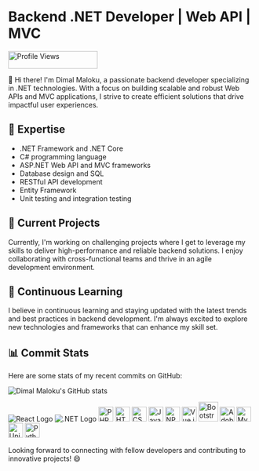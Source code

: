 # Backend .NET Developer | Web API | MVC

<img src="https://komarev.com/ghpvc/?username=DimalMaloku1&color=green" alt="Profile Views" width="182" height="36">

👋 Hi there! I'm Dimal Maloku, a passionate backend developer specializing in .NET technologies. With a focus on building scalable and robust Web APIs and MVC applications, I strive to create efficient solutions that drive impactful user experiences.

## 🚀 Expertise

- .NET Framework and .NET Core
- C# programming language
- ASP.NET Web API and MVC frameworks
- Database design and SQL
- RESTful API development
- Entity Framework
- Unit testing and integration testing

## 💼 Current Projects

Currently, I'm working on challenging projects where I get to leverage my skills to deliver high-performance and reliable backend solutions. I enjoy collaborating with cross-functional teams and thrive in an agile development environment.

## 🌱 Continuous Learning

I believe in continuous learning and staying updated with the latest trends and best practices in backend development. I'm always excited to explore new technologies and frameworks that can enhance my skill set.



## 📊 Commit Stats

Here are some stats of my recent commits on GitHub:


![Dimal Maloku's GitHub stats](https://github-readme-stats.vercel.app/api?username=DimalMaloku1&show_icons=true&theme=radical)









![React Logo](https://upload.wikimedia.org/wikipedia/commons/thumb/a/a7/React-icon.svg/30px-React-icon.svg.png)
       ![.NET Logo](https://upload.wikimedia.org/wikipedia/commons/thumb/e/ee/.NET_Core_Logo.svg/30px-.NET_Core_Logo.svg.png)
<img src="https://img.icons8.com/color/100/000000/php.png" alt="PHP Logo" width="30">
<img src="https://img.icons8.com/color/100/000000/html-5--v1.png" alt="HTML Logo" width="30">
<img src="https://img.icons8.com/color/100/000000/css3.png" alt="CSS Logo" width="30">
<img src="https://img.icons8.com/color/100/000000/javascript--v1.png" alt="JavaScript Logo" width="30">
<img src="https://upload.wikimedia.org/wikipedia/commons/thumb/d/db/Npm-logo.svg/256px-Npm-logo.svg.png" alt="NPM Logo" width="30">
<img src="https://vuejs.org/images/logo.png" alt="Vue.js Logo" width="30">
<img src="https://getbootstrap.com/docs/5.0/assets/brand/bootstrap-logo.svg" alt="Bootstrap Logo" width="40">
<img src="https://upload.wikimedia.org/wikipedia/commons/c/c2/Adobe_XD_CC_icon.svg" alt="Adobe XD Logo" width="30">
<img src="https://cdn.freebiesupply.com/logos/large/2x/mysql-6-logo-png-transparent.png" alt="MySQL Logo" width="30">
<img src="https://cdn.freebiesupply.com/logos/large/2x/unity-69-logo-black-and-white.png" alt="Unity Logo" width="30">
<img src="https://cdn.freebiesupply.com/logos/large/2x/python-5-logo-png-transparent.png" alt="Python Logo" width="30">







Looking forward to connecting with fellow developers and contributing to innovative projects! 😄






